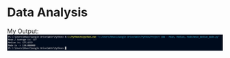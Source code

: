 # Data Analysis 
My Output:
![alt tag](https://github.com/BhuviGoel/Mean-Median-Mode-2/blob/main/output.jpg?raw=true)
